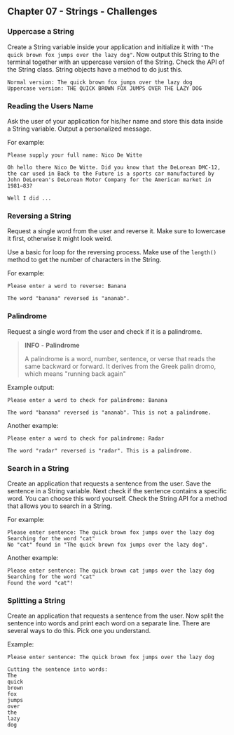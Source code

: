 ## Chapter 07 - Strings - Challenges

### Uppercase a String

Create a String variable inside your application and initialize it with `"The quick brown fox jumps over the lazy dog"`. Now output this String to the terminal together with an uppercase version of the String. Check the API of the String class. String objects have a method to do just this.

```text
Normal version: The quick brown fox jumps over the lazy dog
Uppercase version: THE QUICK BROWN FOX JUMPS OVER THE LAZY DOG
```

### Reading the Users Name

Ask the user of your application for his/her name and store this data inside a String variable. Output a personalized message.

For example:

```text
Please supply your full name: Nico De Witte

Oh hello there Nico De Witte. Did you know that the DeLorean DMC-12, the car used in Back to the Future is a sports car manufactured by John DeLorean's DeLorean Motor Company for the American market in 1981–83?

Well I did ...
```

### Reversing a String

Request a single word from the user and reverse it. Make sure to lowercase it first, otherwise it might look weird.

Use a basic for loop for the reversing process. Make use of the `length()` method to get the number of characters in the String.

For example:

```text
Please enter a word to reverse: Banana

The word "banana" reversed is "ananab".
```

### Palindrome

Request a single word from the user and check if it is a palindrome.

> **INFO** - **Palindrome**
>
> A palindrome is a word, number, sentence, or verse that reads the same backward or forward. It derives from the Greek palin dromo, which means "running back again"

Example output:

```text
Please enter a word to check for palindrome: Banana

The word "banana" reversed is "ananab". This is not a palindrome.
```

Another example:

```text
Please enter a word to check for palindrome: Radar

The word "radar" reversed is "radar". This is a palindrome.
```

### Search in a String

Create an application that requests a sentence from the user. Save the sentence in a String variable. Next check if the sentence contains a specific word. You can choose this word yourself. Check the String API for a method that allows you to search in a String.

For example:

```text
Please enter sentence: The quick brown fox jumps over the lazy dog
Searching for the word "cat"
No "cat" found in "The quick brown fox jumps over the lazy dog".
```

Another example:

```text
Please enter sentence: The quick brown cat jumps over the lazy dog
Searching for the word "cat"
Found the word "cat"!
```

### Splitting a String

Create an application that requests a sentence from the user. Now split the sentence into words and print each word on a separate line. There are several ways to do this. Pick one you understand.

Example:

```text
Please enter sentence: The quick brown fox jumps over the lazy dog

Cutting the sentence into words:
The
quick
brown
fox
jumps
over
the
lazy
dog
```